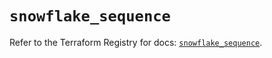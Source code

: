 # `snowflake_sequence`

Refer to the Terraform Registry for docs: [`snowflake_sequence`](https://registry.terraform.io/providers/snowflake-labs/snowflake/0.85.0/docs/resources/sequence).
